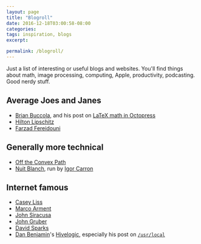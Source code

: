 ```yaml
---
layout: page
title: "Blogroll"
date: 2016-12-18T03:00:58-08:00
categories:
tags: inspiration, blogs
excerpt:

permalink: /blogroll/
---
```


Just a list of interesting or useful blogs and websites. You'll find things about math, image processing, computing, Apple, productivity, podcasting. Good nerdy stuff.

## Average Joes and Janes

- [Brian Buccola](http://brianbuccola.com), and his post on [LaTeX math in Octopress](http://brianbuccola.com/latex-math-in-octopress/)
- [Hilton Lipschitz](http://hiltmon.com)
- [Farzad Fereidouni](http://www.spechron.com)

## Generally more technical

- [Off the Convex Path](http://www.offconvex.org)
- [Nuit Blanch](http://nuit-blanche.blogspot.com), run by [Igor Carron](https://sites.google.com/site/igorcarron2/home)

## Internet famous

- [Casey Liss](https://www.caseyliss.com)
- [Marco Arment](https://marco.org)
- [John Siracusa](http://hypercritical.co)
- [John Gruber](http://daringfireball.net)
- [David Sparks](https://www.macsparky.com)
- [Dan Benjamin](http://danbenjamin.com)'s [Hivelogic](http://hivelogic.com), especially his post on [`/usr/local`](http://hivelogic.com/articles/using_usr_local/)

